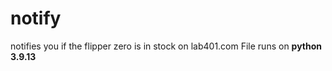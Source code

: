 # notify

notifies you if the flipper zero is in stock on lab401.com
File runs on **python 3.9.13**
